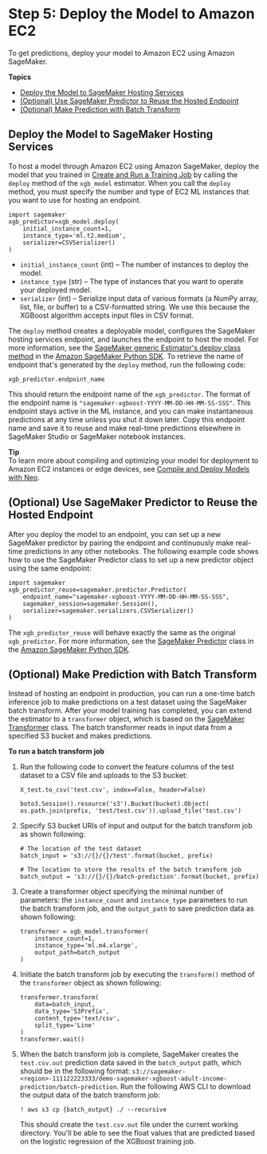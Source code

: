 # Step 5: Deploy the Model to Amazon EC2<a name="ex1-model-deployment"></a>

To get predictions, deploy your model to Amazon EC2 using Amazon SageMaker\.

**Topics**
+ [Deploy the Model to SageMaker Hosting Services](#ex1-deploy-model)
+ [\(Optional\) Use SageMaker Predictor to Reuse the Hosted Endpoint](#ex1-deploy-model-sdk-use-endpoint)
+ [\(Optional\) Make Prediction with Batch Transform](#ex1-batch-transform)

## Deploy the Model to SageMaker Hosting Services<a name="ex1-deploy-model"></a>

To host a model through Amazon EC2 using Amazon SageMaker, deploy the model that you trained in [Create and Run a Training Job](ex1-train-model.md#ex1-train-model-sdk) by calling the `deploy` method of the `xgb_model` estimator\. When you call the `deploy` method, you must specify the number and type of EC2 ML instances that you want to use for hosting an endpoint\.

```
import sagemaker
xgb_predictor=xgb_model.deploy(
    initial_instance_count=1,
    instance_type='ml.t2.medium',
    serializer=CSVSerializer()
)
```
+ `initial_instance_count` \(int\) – The number of instances to deploy the model\.
+ `instance_type` \(str\) – The type of instances that you want to operate your deployed model\.
+ `serializer` \(int\) – Serialize input data of various formats \(a NumPy array, list, file, or buffer\) to a CSV\-formatted string\. We use this because the XGBoost algorithm accepts input files in CSV format\.

The `deploy` method creates a deployable model, configures the SageMaker hosting services endpoint, and launches the endpoint to host the model\. For more information, see the [SageMaker generic Estimator's deploy class method](https://sagemaker.readthedocs.io/en/stable/estimators.html#sagemaker.estimator.Estimator.deploy) in the [Amazon SageMaker Python SDK](https://sagemaker.readthedocs.io)\. To retrieve the name of endpoint that's generated by the `deploy` method, run the following code:

```
xgb_predictor.endpoint_name
```

This should return the endpoint name of the `xgb_predictor`\. The format of the endpoint name is `"sagemaker-xgboost-YYYY-MM-DD-HH-MM-SS-SSS"`\. This endpoint stays active in the ML instance, and you can make instantaneous predictions at any time unless you shut it down later\. Copy this endpoint name and save it to reuse and make real\-time predictions elsewhere in SageMaker Studio or SageMaker notebook instances\.

**Tip**  
To learn more about compiling and optimizing your model for deployment to Amazon EC2 instances or edge devices, see [Compile and Deploy Models with Neo](https://docs.aws.amazon.com/sagemaker/latest/dg/neo.html)\.

## \(Optional\) Use SageMaker Predictor to Reuse the Hosted Endpoint<a name="ex1-deploy-model-sdk-use-endpoint"></a>

After you deploy the model to an endpoint, you can set up a new SageMaker predictor by pairing the endpoint and continuously make real\-time predictions in any other notebooks\. The following example code shows how to use the SageMaker Predictor class to set up a new predictor object using the same endpoint:

```
import sagemaker
xgb_predictor_reuse=sagemaker.predictor.Predictor(
    endpoint_name="sagemaker-xgboost-YYYY-MM-DD-HH-MM-SS-SSS",
    sagemaker_session=sagemaker.Session(),
    serializer=sagemaker.serializers.CSVSerializer()
)
```

The `xgb_predictor_reuse` will behave exactly the same as the original `xgb_predictor`\. For more information, see the [SageMaker Predictor](https://sagemaker.readthedocs.io/en/stable/predictors.html#sagemaker.predictor.RealTimePredictor) class in the [Amazon SageMaker Python SDK](https://sagemaker.readthedocs.io)\.

## \(Optional\) Make Prediction with Batch Transform<a name="ex1-batch-transform"></a>

Instead of hosting an endpoint in production, you can run a one\-time batch inference job to make predictions on a test dataset using the SageMaker batch transform\. After your model training has completed, you can extend the estimator to a `transformer` object, which is based on the [SageMaker Transformer](https://sagemaker.readthedocs.io/en/stable/api/inference/transformer.html) class\. The batch transformer reads in input data from a specified S3 bucket and makes predictions\.

**To run a batch transform job**

1. Run the following code to convert the feature columns of the test dataset to a CSV file and uploads to the S3 bucket:

   ```
   X_test.to_csv('test.csv', index=False, header=False)
   
   boto3.Session().resource('s3').Bucket(bucket).Object(
   os.path.join(prefix, 'test/test.csv')).upload_file('test.csv')
   ```

1. Specify S3 bucket URIs of input and output for the batch transform job as shown following:

   ```
   # The location of the test dataset
   batch_input = 's3://{}/{}/test'.format(bucket, prefix)
   
   # The location to store the results of the batch transform job
   batch_output = 's3://{}/{}/batch-prediction'.format(bucket, prefix)
   ```

1. Create a transformer object specifying the minimal number of parameters: the `instance_count` and `instance_type` parameters to run the batch transform job, and the `output_path` to save prediction data as shown following: 

   ```
   transformer = xgb_model.transformer(
       instance_count=1, 
       instance_type='ml.m4.xlarge', 
       output_path=batch_output
   )
   ```

1. Initiate the batch transform job by executing the `transform()` method of the `transformer` object as shown following:

   ```
   transformer.transform(
       data=batch_input, 
       data_type='S3Prefix',
       content_type='text/csv', 
       split_type='Line'
   )
   transformer.wait()
   ```

1. When the batch transform job is complete, SageMaker creates the `test.csv.out` prediction data saved in the `batch_output` path, which should be in the following format: `s3://sagemaker-<region>-111122223333/demo-sagemaker-xgboost-adult-income-prediction/batch-prediction`\. Run the following AWS CLI to download the output data of the batch transform job:

   ```
   ! aws s3 cp {batch_output} ./ --recursive
   ```

   This should create the `test.csv.out` file under the current working directory\. You'll be able to see the float values that are predicted based on the logistic regression of the XGBoost training job\.